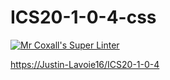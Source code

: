 # ICS20-1-0-4-css

[![Mr Coxall's Super Linter](https://github.com/Justin-Lavoie16/ICS20-1-0-4/workflows/Mr%20Coxall's%20Super%20Linter/badge.svg)](https://github.com/Justin-Lavoie16/ICS20-1-0-4/actions/)

[https://Justin-Lavoie16/ICS20-1-0-4](https://ics20-1-0-4.justin-lavoie16.repl.co/)
